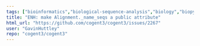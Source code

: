 ```yaml
---
tags: ["bioinformatics","biological-sequence-analysis","biology","biopython","data-science","enhancement","evolution","genomics","markov-chain","maximum-likelihood","molecular-evolution","non-stationary","parallel","phylogenetic-trees","phylogenetics","pycogent","python","sequence-alignment","signal-processing","statistics"]
title: "ENH: make Alignment._name_seqs a public attribute"
html_url: "https://github.com/cogent3/cogent3/issues/2267"
user: "GavinHuttley"
repo: "cogent3/cogent3"
---
```


